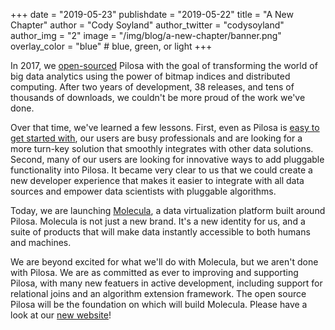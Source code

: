 +++
date = "2019-05-23"
publishdate = "2019-05-22"
title = "A New Chapter"
author = "Cody Soyland"
author_twitter = "codysoyland"
author_img = "2"
image = "/img/blog/a-new-chapter/banner.png"
overlay_color = "blue" # blue, green, or light
+++

In 2017, we [open-sourced](/blog/hello-world/) Pilosa with the goal of transforming the world of big data analytics using the power of bitmap indices and distributed computing. After two years of development, 38 releases, and tens of thousands of downloads, we couldn't be more proud of the work we've done.

Over that time, we've learned a few lessons. First, even as Pilosa is [easy to get started with](/docs/getting-started/), our users are busy professionals and are looking for a more turn-key solution that smoothly integrates with other data solutions. Second, many of our users are looking for innovative ways to add pluggable functionality into Pilosa. It became very clear to us that we could create a new developer experience that makes it easier to integrate with all data sources and empower data scientists with pluggable algorithms.

Today, we are launching [Molecula](https://www.molecula.com/), a data virtualization platform built around Pilosa. Molecula is not just a new brand. It's a new identity for us, and a suite of products that will make data instantly accessible to both humans and machines.

We are beyond excited for what we'll do with Molecula, but we aren't done with Pilosa. We are as committed as ever to improving and supporting Pilosa, with many new featuers in active development, including support for relational joins and an algorithm extension framework. The open source Pilosa will be the foundation on which will build Molecula. Please have a look at our [new website](https://www.molecula.com/)!
